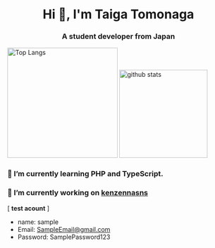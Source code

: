 <h1 align="center">Hi 👋, I'm Taiga Tomonaga</h1>
<h3 align="center">A student developer from Japan</h3>

<p align="left"> 
  <img alt="Top Langs" height="250px" src="https://github-readme-stats.vercel.app/api/top-langs/?username=Litmus4883&show_icons=true" />
  <img alt="github stats" height="200px" src="https://github-readme-stats.vercel.app/api?username=Litmus4883&show_icons=ture" />
</p>

### 🌱 I’m currently learning **PHP** and **TypeScript**.


### 🔭 I’m currently working on [kenzennasns](https://kenzennasns-4a60d61cd13b.herokuapp.com/login)

[ **test acount** ] 

- name: sample
- Email: SampleEmail@gmail.com
- Password: SamplePassword123


<p align="left">
</p>

<!--
**Litmus4883/Litmus4883** is a ✨ _special_ ✨ repository because its `README.md` (this file) appears on your GitHub profile.

Here are some ideas to get you started:

- 🔭 I’m currently working on ...
- 🌱 I’m currently learning ...
- 👯 I’m looking to collaborate on ...
- 🤔 I’m looking for help with ...
- 💬 Ask me about ...
- 📫 How to reach me: ...
- 😄 Pronouns: ...
- ⚡ Fun fact: ...
-->
